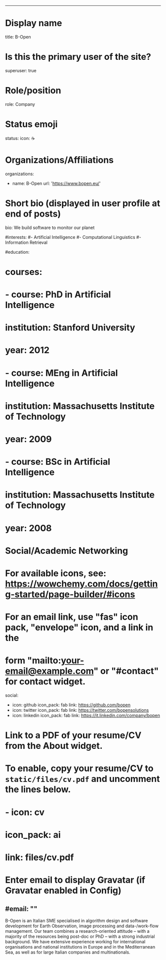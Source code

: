 ______________________________________________________________________

# Display name

title: B-Open

# Is this the primary user of the site?

superuser: true

# Role/position

role: Company

# Status emoji

status:
icon: ☕️

# Organizations/Affiliations

organizations:

- name: B-Open
  url: 'https://www.bopen.eu/'

# Short bio (displayed in user profile at end of posts)

bio: We build software to monitor our planet

#interests:
#- Artificial Intelligence
#- Computational Linguistics
#- Information Retrieval

#education:

# courses:

# - course: PhD in Artificial Intelligence

# institution: Stanford University

# year: 2012

# - course: MEng in Artificial Intelligence

# institution: Massachusetts Institute of Technology

# year: 2009

# - course: BSc in Artificial Intelligence

# institution: Massachusetts Institute of Technology

# year: 2008

# Social/Academic Networking

# For available icons, see: https://wowchemy.com/docs/getting-started/page-builder/#icons

# For an email link, use "fas" icon pack, "envelope" icon, and a link in the

# form "mailto:your-email@example.com" or "#contact" for contact widget.

social:

- icon: github
  icon_pack: fab
  link: https://github.com/bopen
- icon: twitter
  icon_pack: fab
  link: https://twitter.com/bopensolutions
- icon: linkedin
  icon_pack: fab
  link: https://it.linkedin.com/company/bopen

# Link to a PDF of your resume/CV from the About widget.

# To enable, copy your resume/CV to `static/files/cv.pdf` and uncomment the lines below.

# - icon: cv

# icon_pack: ai

# link: files/cv.pdf

# Enter email to display Gravatar (if Gravatar enabled in Config)

## #email: ""

B-Open is an Italian SME specialised in algorithm design and software development for Earth Observation, image processing and data-/work-flow management. Our team combines a research-oriented attitude – with a majority of the resources being post-doc or PhD – with a strong industrial background. We have extensive experience working for international organisations and national institutions in Europe and in the Mediterranean Sea, as well as for large Italian companies and multinationals.
